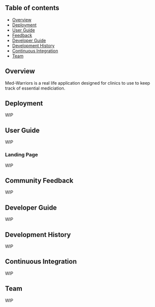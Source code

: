 ## Table of contents

* [Overview](#overview)
* [Deployment](#deployment)
* [User Guide](#user-guide)
* [Feedback](#feedback)
* [Developer Guide](#developer-guide)
* [Development History](#development-history)
* [Continuous Integration](#continuous-integration)
* [Team](#team)


## Overview
Med-Warriors is a real life application designed for clinics to use to keep track of essential mediciation. 

## Deployment
WIP

## User Guide
WIP

### Landing Page
WIP

## Community Feedback
WIP

## Developer Guide
WIP

## Development History
WIP

## Continuous Integration
WIP

## Team
WIP
